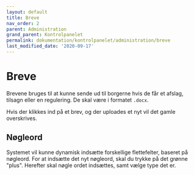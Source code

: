 ```yaml
---
layout: default
title: Breve
nav_order: 2
parent: Administration
grand_parent: Kontrolpanelet
permalink: dokumentation/kontrolpanelet/administration/breve
last_modified_date: '2020-09-17'
---
```


# Breve

Brevene bruges til at kunne sende ud til borgerne hvis de får et afslag, tilsagn eller en regulering.
De skal være i formatet `.docx`.

Hvis der klikkes ind på et brev, og der uploades et nyt vil det gamle overskrives.

## Nøgleord

Systemet vil kunne dynamisk indsætte forskellige flettefelter, baseret på nøgleord.
For at indsætte det nyt nøgleord, skal du trykke på det grønne "plus".
Herefter skal nøgle ordet indsættes, samt vælge type det er.
